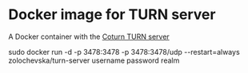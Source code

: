 # Docker image for TURN server
A Docker container with the [Coturn TURN server](https://github.com/coturn/coturn)

sudo docker run -d -p 3478:3478 -p 3478:3478/udp --restart=always zolochevska/turn-server username password realm
